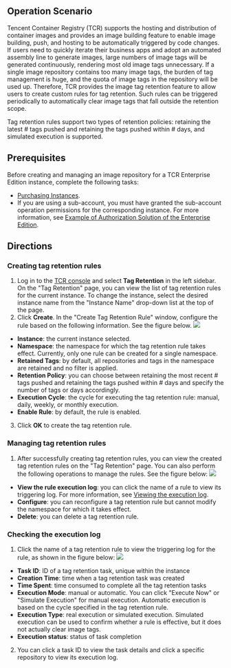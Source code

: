 
## Operation Scenario
Tencent Container Registry (TCR) supports the hosting and distribution of container images and provides an image building feature to enable image building, push, and hosting to be automatically triggered by code changes. If users need to quickly iterate their business apps and adopt an automated assembly line to generate images, large numbers of image tags will be generated continuously, rendering most old image tags unnecessary. If a single image repository contains too many image tags, the burden of tag management is huge, and the quota of image tags in the repository will be used up. Therefore, TCR provides the image tag retention feature to allow users to create custom rules for tag retention. Such rules can be triggered periodically to automatically clear image tags that fall outside the retention scope.

Tag retention rules support two types of retention policies: retaining the latest # tags pushed and retaining the tags pushed within # days, and simulated execution is supported.

## Prerequisites

Before creating and managing an image repository for a TCR Enterprise Edition instance, complete the following tasks:
- [Purchasing Instances](https://intl.cloud.tencent.com/document/product/1051/39088).
- If you are using a sub-account, you must have granted the sub-account operation permissions for the corresponding instance. For more information, see [Example of Authorization Solution of the Enterprise Edition](https://intl.cloud.tencent.com/document/product/1051/37248).

## Directions
### Creating tag retention rules
1. Log in to the [TCR console](https://console.cloud.tencent.com/tcr) and select **Tag Retention** in the left sidebar.
On the "Tag Retention" page, you can view the list of tag retention rules for the current instance. To change the instance, select the desired instance name from the "Instance Name" drop-down list at the top of the page.
2. Click **Create**. In the "Create Tag Retention Rule" window, configure the rule based on the following information. See the figure below.
![](https://main.qcloudimg.com/raw/3359204eb8ebdb404bae1b6f05ea4bfc.png)
 - **Instance**: the current instance selected.
 - **Namespace**: the namespace for which the tag retention rule takes effect. Currently, only one rule can be created for a single namespace.
 - **Retained Tags**: by default, all repositories and tags in the namespace are retained and no filter is applied.
 - **Retention Policy**: you can choose between retaining the most recent # tags pushed and retaining the tags pushed within # days and specify the number of tags or days accordingly.
 - **Execution Cycle**: the cycle for executing the tag retention rule: manual, daily, weekly, or monthly execution.
 - **Enable Rule**: by default, the rule is enabled.
3. Click **OK** to create the tag retention rule.

### Managing tag retention rules
1. After successfully creating tag retention rules, you can view the created tag retention rules on the "Tag Retention" page. You can also perform the following operations to manage the rules. See the figure below:
![](https://main.qcloudimg.com/raw/ae516d0b13e062520c3203f04c87831c.png)
- **View the rule execution log**: you can click the name of a rule to view its triggering log. For more information, see [Viewing the execution log](#CheckLog).
- **Configure**: you can reconfigure a tag retention rule but cannot modify the namespace for which it takes effect.
- **Delete**: you can delete a tag retention rule.

<span id="CheckLog"></span>
### Checking the execution log
1. Click the name of a tag retention rule to view the triggering log for the rule, as shown in the figure below:
![](https://main.qcloudimg.com/raw/407ec242f14df1eab9a4dd4fc39cd194.png)
 - **Task ID**: ID of a tag retention task, unique within the instance
 - **Creation Time**: time when a tag retention task was created
 - **Time Spent**: time consumed to complete all the tag retention tasks
 - **Execution Mode**: manual or automatic. You can click "Execute Now" or "Simulate Execution" for manual execution. Automatic execution is based on the cycle specified in the tag retention rule.
 - **Execution Type**: real execution or simulated execution. Simulated execution can be used to confirm whether a rule is effective, but it does not actually clear image tags.
 - **Execution status**: status of task completion
2. You can click a task ID to view the task details and click a specific repository to view its execution log.
